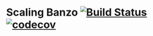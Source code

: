# Scaling Banzo [![Build Status](https://travis-ci.org/plonko/scaling-banzo.svg?branch=master)](https://travis-ci.org/plonko/scaling-banzo) [![codecov](https://codecov.io/gh/plonko/scaling-banzo/branch/master/graph/badge.svg)](https://codecov.io/gh/plonko/scaling-banzo)
